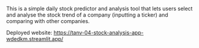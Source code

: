 This is a simple daily stock predictor and analysis tool that lets users select and analyse the stock trend of a company (inputting a ticker)
and comparing with other companies.

Deployed website: https://tanv-04-stock-analysis-app-wdedkm.streamlit.app/

